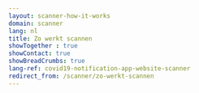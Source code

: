 ```yaml
---
layout: scanner-how-it-works
domain: scanner
lang: nl
title: Zo werkt scannen
showTogether : true
showContact: true
showBreadCrumbs: true
lang-ref: covid19-notification-app-website-scanner
redirect_from: /scanner/zo-werkt-scannen
---
```

